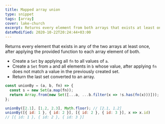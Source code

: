 ```yaml
---
title: Mapped array union
type: snippet
tags: [array]
cover: lake-church
excerpt: Returns every element from both arrays that exists at least once after applying the provided function.
dateModified: 2020-10-22T20:24:44+03:00
---
```


Returns every element that exists in any of the two arrays at least once, after applying the provided function to each array element of both.

- Create a `Set` by applying all `fn` to all values of `a`.
- Create a `Set` from `a` and all elements in `b` whose value, after applying `fn` does not match a value in the previously created set.
- Return the last set converted to an array.

```js
const unionBy = (a, b, fn) => {
  const s = new Set(a.map(fn));
  return Array.from(new Set([...a, ...b.filter(x => !s.has(fn(x)))]));
};
```

```js
unionBy([2.1], [1.2, 2.3], Math.floor); // [2.1, 1.2]
unionBy([{ id: 1 }, { id: 2 }], [{ id: 2 }, { id: 3 }], x => x.id)
// [{ id: 1 }, { id: 2 }, { id: 3 }]
```
